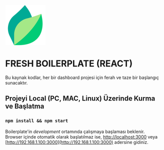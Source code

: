 <img src="public/leaf.png" width='128'>

# FRESH BOILERPLATE (REACT)

Bu kaynak kodlar, her bir dashboard projesi için ferah ve taze bir 
başlangıç sunacaktır.

## Projeyi Local (PC, MAC, Linux) Üzerinde Kurma ve Başlatma

### `npm install && npm start`

Boilerplate'in _development_ ortamında çalışmaya başlaması beklenir.
Browser içinde otomatik olarak başlatılmaz ise, [http://localhost:3000](http://192.168.1.100:3000) veya [http://192.168.1.100:3000](http://192.168.1.100:3000)
adersine gidiniz.
